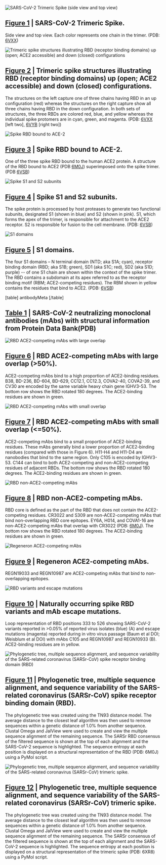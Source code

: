 <section id="fig1" class="figure-section">

<div class="figure-image">

![SARS-CoV-2 Trimeric Spike (side view and top view)](spike-structures/fig1.png#!maxHeight=35rem)

</div>

<div class="figure-caption">

## [Figure 1](#fig1) | SARS-CoV-2 Trimeric Spike.

Side view and top view. Each color represents one chain in the trimer. (PDB: [6VXX])

</div>

[6VXX]: http://www.rcsb.org/structure/6VXX

</section>

<section id="fig2" class="figure-section">

<div class="figure-image">

![Trimeric spike structures illustrating RBD (receptor binding domains) up (open; ACE2 accessible) and down (closed) configurations](spike-structures/fig2.png#!maxHeight=20rem)

</div>

<div class="figure-caption">

## [Figure 2](#fig2) | Trimeric spike structures illustrating RBD (receptor binding domains) up (open; ACE2 accessible) and down (closed) configurations.

The structures on the left capture one of three chains having RBD in an up configuration (red) whereas the structures on the right capture show all three chains having RBD in the down configuration. In both sets of structures, the three RBDs are colored red, blue, and yellow whereas the individual spike protomers are in cyan, green, and magenta. (PDB: [6VXX] \[left two\], [6VYB] \[right two\])

</div>

[6VYB]: http://www.rcsb.org/structure/6VYB

</section>

<section id="fig3" class="figure-section">

<div class="figure-image">

![Spike RBD bound to ACE-2](spike-structures/fig3.png#!maxHeight=20rem)

</div>

<div class="figure-caption">

## [Figure 3](#fig3) | Spike RBD bound to ACE-2.

One of the three spike RBD bound to the human ACE2 protein. A structure of the RBD bound to ACE2 (PDB [6M0J]) superimposed onto the spike trimer. (PDB [6VSB])

</div>

[6M0J]: http://www.rcsb.org/structure/6M0J
[6VSB]: http://www.rcsb.org/structure/6VSB

</section>

<section id="fig4" class="figure-section">

<div class="figure-image">

![Spike S1 and S2 subunits](spike-structures/fig4.png#!maxHeight=20rem)

</div>

<div class="figure-caption">

## [Figure 4](#fig4) | Spike S1 and S2 subunits.

The spike protein is processed by host proteases to generate two functional subunits, designated S1 (shown in blue) and S2 (shown in pink). S1, which forms the apex of the trimer, is responsible for attachment to the ACE2 receptor. S2 is responsible for fusion to the cell membrane. (PDB: [6VSB])

</div>

[6VSB]: http://www.rcsb.org/structure/6VSB

</section>

<section id="fig5" class="figure-section">

<div class="figure-image">

![S1 domains](spike-structures/fig5.png#!maxHeight=20rem)

</div>

<div class="figure-caption">

## [Figure 5](#fig5) | S1 domains.

The four S1 domains – N terminal domain (NTD; aka S1A; cyan), receptor binding domain (RBD; aka S1B; green), SD1 (aka S1C; red), SD2 (aka S1D; purple) -- of one S1 chain are shown within the context of the spike trimer. The RBD contains a subdomain at its apex referred to as the receptor binding motif (RBM; ACE2-competing residues). The RBM shown in yellow contains the residues that bind to ACE2. (PDB: [6VSB])

</div>

</section>

<section id="table1" class="figure-section wrap">

<div class="figure-image">

[table]
antibodyMeta
[/table]

</div>

<div class="figure-caption">

## [Table 1](#table1) | SARS-CoV-2 neutralizing monoclonal antibodies (mAbs) with structural information from Protein Data Bank(PDB)

</div>

</section>

<section id="fig6" class="figure-section wrap">

<div class="figure-image">

![RBD ACE2-competing mAbs with large overlap](spike-structures/fig6.png#!maxHeight=100rem)

</div>

<div class="figure-caption">

## [Figure 6](#fig6) | RBD ACE2-competing mAbs with large overlap (>50%).

ACE2-competing mAbs bind to a high proportion of ACE2-binding residues. B38, BD-236, BD-604, BD-629, CC12.1, CC12.3, COVA2-40, COVA2-39, and CV30 are encoded by the same variable heavy chain gene IGHV3-53. The bottom row shows the RBD rotated 180 degrees. The ACE2-binding residues are shown in green.

</div>

</section>

<section id="fig7" class="figure-section wrap">

<div class="figure-image">

![RBD ACE2-competing mAbs with small overlap](spike-structures/fig7.png#!maxHeight=100rem)

</div>

<div class="figure-caption">

## [Figure 7](#fig7) | RBD ACE2-competing mAbs with small overlap (<=50%).

ACE2-competing mAbs bind to a small proportion of ACE2-binding residues. These mAbs generally bind a lower proportion of ACE2-binding residues (compared with those in Figure 6). H11-H4 and H11-D4 are nanobodies that bind to the same region. Only C105 is encoded by IGHV3-53. C144 can bind to both ACE2-competing and non-ACE2-competing residues of adjacent RBDs. The bottom row shows the RBD rotated 180 degrees. The ACE2-binding residues are shown in green.

</div>

</section>

<section id="fig8" class="figure-section">

<div class="figure-image">

![RBD non-ACE2-competing mAbs](spike-structures/fig8.png#!maxHeight=35rem&maxWidth=40vw)

</div>

<div class="figure-caption">

## [Figure 8](#fig8) | RBD non-ACE2-competing mAbs.

RBD core is defined as the part of the RBD that does not contain the ACE2-competing residues. CR3022 and S309 are non-ACE2-competing mAbs that bind non-overlapping RBD core epitopes. EY6A, H014, and COVA1-16 are non-ACE2-competing mAbs that overlap with CR3022 (PDB: [6M0J]). The bottom row shows the RBD rotated 180 degrees. The ACE2-binding residues are shown in green.

</div>

[6M0J]: http://www.rcsb.org/structure/6M0J

</section>

<section id="fig9" class="figure-section">

<div class="figure-image">

![Regeneron ACE2-competing mAbs](spike-structures/fig9.png#!maxHeight=35rem)

</div>

<div class="figure-caption">

## [Figure 9](#fig9) | Regeneron ACE2-competing mAbs.

REGN19033 and REGN10987 are ACE2-competing mAbs that bind to non-overlapping epitopes.

</div>

</section>

<section id="fig10" class="figure-section">

<div class="figure-image">

![RBD variants and escape mutations](spike-structures/fig10.png#!maxHeight=35rem)

</div>

<div class="figure-caption">

## [Figure 10](#fig10) | Naturally occurring spike RBD variants and mAb escape mutations.

Loop representation of RBD positions 333 to 526 showing SARS-CoV-2 variants reported in >0.05% of reported virus isolates (blue) (A) and escape mutations (magenta) reported during in vitro virus passage (Baum et al DOI; Weisblum et al DOI) with mAbs C105 and REGN10987 and REGN10933 (B). ACE2-binding residues are in yellow.

</div>

</section>


<section id="fig11" class="figure-section">

<div class="figure-image">

![Phylogenetic tree, multiple sequence alignment, and sequence variability of the SARS-related coronavirus (SARSr-CoV) spike receptor binding domain (RBD)](spike-structures/fig11.png#!maxHeight=60rem)

</div>

<div class="figure-caption">

## [Figure 11](#fig11) | Phylogenetic tree, multiple sequence alignment, and sequence variability of the SARS-related coronavirus (SARSr-CoV) spike receptor binding domain (RBD).

The phylogenetic tree was created using the TN93 distance model. The average distance to the closest leaf algorithm was then used to remove sequences within a genetic distance of 1.0% from another sequence. Clustal Omega and JalView were used to create and view the multiple sequence alignment of the remaining sequence. The SARSr RBD consensus of the filtered sequence is shown at the top of each alignment and the SARS-CoV-2 sequence is highlighted. The sequence entropy at each position is displayed on a structural representation of the RBD (PDB: 6M0J) using a PyMol script.

</div>

</section>


<section id="fig12" class="figure-section">

<div class="figure-image">

![Phylogenetic tree, multiple sequence alignment, and sequence variability of the SARS-related coronavirus (SARSr-CoV) trimeric spike.](spike-structures/fig12.png#!maxHeight=100rem)

</div>

<div class="figure-caption">

## [Figure 12](#fig12) | Phylogenetic tree, multiple sequence alignment, and sequence variability of the SARS-related coronavirus (SARSr-CoV) trimeric spike.

The phylogenetic tree was created using the TN93 distance model. The average distance to the closest leaf algorithm was then used to remove sequences within a genetic distance of 1.0% from another sequence. Clustal Omega and JalView were used to create and view the multiple sequence alignment of the remaining sequence. The SARSr consensus of the filtered sequence is shown at the top of each alignment and the SARS-CoV-2 sequence is highlighted. The sequence entropy at each position is displayed on a structural representation of the trimeric spike (PDB: 6XR8) using a PyMol script.

</div>

</section>
